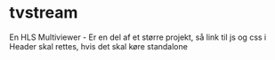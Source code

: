 # tvstream
 En HLS Multiviewer - 
 Er en del af et større projekt, så link til js og css i Header skal rettes, hvis det skal køre standalone
